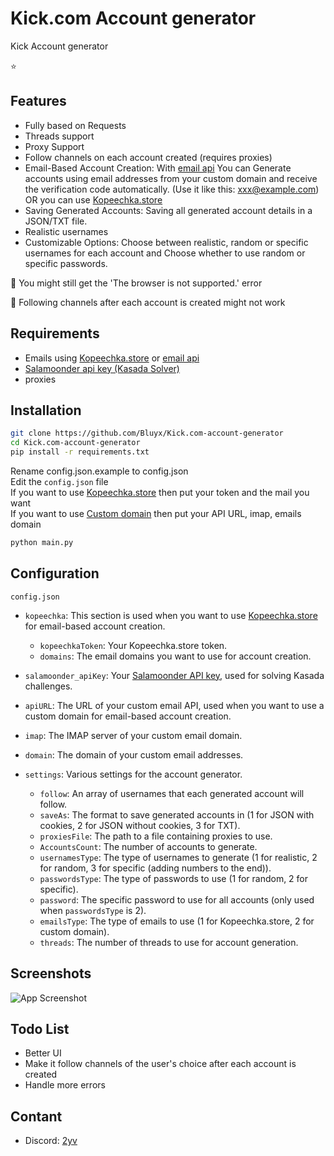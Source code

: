 # Kick.com Account generator
Kick Account generator

⭐️
## Features
- Fully based on Requests
- Threads support
- Proxy Support
- Follow channels on each account created (requires proxies)
- Email-Based Account Creation: With <a href="https://github.com/Bluyx/email-api">email api</a> You can Generate accounts using email addresses from your custom domain and receive the verification code automatically. (Use it like this: xxx@example.com) OR you can use <a href="https://kopeechka.store/?ref=28978">Kopeechka.store</a>
- Saving Generated Accounts: Saving all generated account details in a JSON/TXT file.
- Realistic usernames
- Customizable Options: Choose between realistic, random or specific usernames for each account and Choose whether to use random or specific passwords.

🔴 You might still get the 'The browser is not supported.' error

🔴 Following channels after each account is created might not work
## Requirements
- Emails using <a href="https://kopeechka.store/?ref=28978">Kopeechka.store</a> or <a href="https://github.com/Bluyx/email-api">email api</a>
- <a href="https://salamoonder.com/">Salamoonder api key (Kasada Solver)</a>
- proxies

## Installation
```bash
git clone https://github.com/Bluyx/Kick.com-account-generator
cd Kick.com-account-generator
pip install -r requirements.txt
```
Rename config.json.example to config.json<br>
Edit the `config.json` file<br>
If you want to use <a href="https://kopeechka.store/?ref=28978">Kopeechka.store</a> then put your token and the mail you want<br>
If you want to use <a href="https://github.com/Bluyx/email-api">Custom domain</a> then put your API URL, imap, emails domain 
```bash
python main.py
```
## Configuration
`config.json`
- `kopeechka`: This section is used when you want to use [Kopeechka.store](https://kopeechka.store/?ref=28978) for email-based account creation.
    - `kopeechkaToken`: Your Kopeechka.store token.
    - `domains`: The email domains you want to use for account creation.

- `salamoonder_apiKey`: Your [Salamoonder API key](https://salamoonder.com/), used for solving Kasada challenges.

- `apiURL`: The URL of your custom email API, used when you want to use a custom domain for email-based account creation.

- `imap`: The IMAP server of your custom email domain.

- `domain`: The domain of your custom email addresses.

- `settings`: Various settings for the account generator.
    - `follow`: An array of usernames that each generated account will follow.
    - `saveAs`: The format to save generated accounts in (1 for JSON with cookies, 2 for JSON without cookies, 3 for TXT).
    - `proxiesFile`: The path to a file containing proxies to use.
    - `AccountsCount`: The number of accounts to generate.
    - `usernamesType`: The type of usernames to generate (1 for realistic, 2 for random, 3 for specific (adding numbers to the end)).
    - `passwordsType`: The type of passwords to use (1 for random, 2 for specific).
    - `password`: The specific password to use for all accounts (only used when `passwordsType` is 2).
    - `emailsType`: The type of emails to use (1 for Kopeechka.store, 2 for custom domain).
    - `threads`: The number of threads to use for account generation.
## Screenshots
![App Screenshot](https://cdn.discordapp.com/attachments/1192914223232188486/1220084042955882577/ss.png?ex=660da6cf&is=65fb31cf&hm=a86c0ca0677c375c6446311a282be6c5065a286cd32b0f93af023e6d6365e525&)


## Todo List
- Better UI
- Make it follow channels of the user's choice after each account is created
- Handle more errors

## Contant
- Discord: <a href="https://discord.com/users/251794521908576257">2yv</a>
